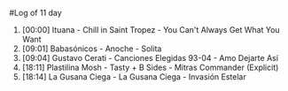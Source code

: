 #Log of 11 day

1. [00:00] Ituana - Chill in Saint Tropez - You Can't Always Get What You Want
1. [09:01] Babasónicos - Anoche - Solita
1. [09:04] Gustavo Cerati - Canciones Elegidas 93-04 - Amo Dejarte Así
1. [18:11] Plastilina Mosh - Tasty + B Sides - Mitras Commander (Explicit)
1. [18:14] La Gusana Ciega - La Gusana Ciega - Invasión Estelar
